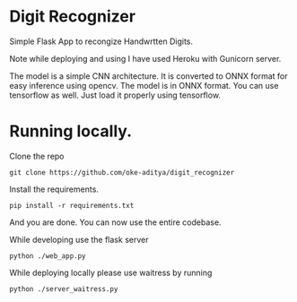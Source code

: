 # Digit Recognizer
Simple Flask App to recongize Handwrtten Digits.

Note while deploying and using I have used Heroku with Gunicorn server.

The model is a simple CNN architecture. It is converted to ONNX format for easy inference using opencv.
The model is in ONNX format. You can use tensorflow as well. Just load it properly using tensorflow.


# Running locally.

Clone the repo

``` git clone https://github.com/oke-aditya/digit_recognizer ```

Install the requirements.

``` pip install -r requirements.txt ```

And you are done. You can now use the entire codebase.

While developing use the flask server

``` python ./web_app.py ```

While deploying locally please use waitress by running

``` python ./server_waitress.py ```





